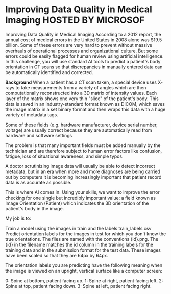 <h1> Improving Data Quality in Medical Imaging 
HOSTED BY MICROSOF</h1>


Improving Data Quality in Medical Imaging
According to a 2012 report, the annual cost of medical errors in the United States in 2008 alone was $19.5 billion.
Some of these errors are very hard to prevent without massive overhauls of operational processes and organizational culture. 
But some errors could be easily flagged for human review using artificial intelligence.
In this challenge, you will use standard AI tools to predict a patient's body orientation in CT scans so that discrepancies in manually entered data can be automatically identified and corrected.

<b>Background</b>
When a patient has a CT scan taken, a special device uses X-rays to take measurements from a variety of angles which are then computationally reconstructed into a 3D matrix of intensity values. Each layer of the matrix shows one very thin "slice" of the patient's body. This data is saved in an industry-standard format known as DICOM, which saves the image matrix in a set binary format and then wraps this data with a huge variety of metadata tags.

Some of these fields (e.g. hardware manufacturer, device serial number, voltage) are usually correct because they are automatically read from hardware and software settings

The problem is that many important fields must be added manually by the technician and are therefore subject to human error factors like confusion, fatigue, loss of situational awareness, and simple typos.

A doctor scrutinizing image data will usually be able to detect incorrect metadata, but in an era when more and more diagnoses are being carried out by computers it is becoming increasingly important that patient record data is as accurate as possible.

This is where AI comes in. Using your skills, we want to improve the error checking for one single but incredibly important value: a field known as Image Orientation (Patient) which indicates the 3D orientation of the patient's body in the image.


My job is to:

Train a model using the images in train and the labels train_labels.csv
Predict orientation labels for the images in test for which you don't know the true orientations.
The files are named with the conventions {id}.png. The {id} in the filename matches the id column in the training labels for the training data and in the submission format for the test data. These images have been scaled so that they are 64px by 64px.


The orientation labels you are predicting have the following meaning when the image is viewed on an upright, vertical surface like a computer screen:

0: Spine at bottom, patient facing up.
1: Spine at right, patient facing left.
2: Spine at top, patient facing down.
3: Spine at left, patient facing right.
